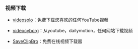 ### 视频下载

- [videosolo](https://www.videosolo.com/)：免费下载您喜欢的任何YouTube视频

- [videocyborg](https://videocyborg.com/)：从youtube，dailymotion，任何网站下载视频

- [SaveClipBro](https://www.saveclipbro.com/)：免费在线视频下载器  

[]()

[]()

[]()
